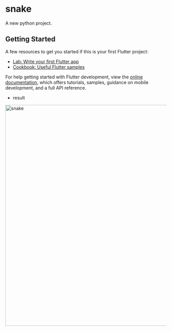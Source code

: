 # snake

A new python project.

## Getting Started

A few resources to get you started if this is your first Flutter project:

- [Lab: Write your first Flutter app](https://docs.flutter.dev/get-started/codelab)
- [Cookbook: Useful Flutter samples](https://docs.flutter.dev/cookbook)

For help getting started with Flutter development, view the
[online documentation](https://docs.flutter.dev/), which offers tutorials,
samples, guidance on mobile development, and a full API reference.
  + result

<img width="690" alt="snake" src="https://github.com/yeschan119/mini-projects/assets/83147205/05acad32-8283-4cd4-81ef-4e4e5a483889">
